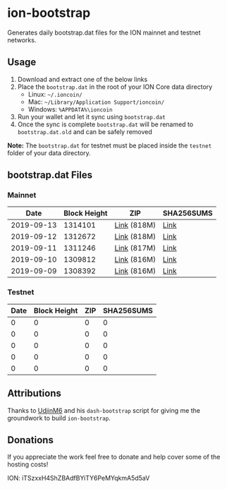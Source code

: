 # ion-bootstrap

Generates daily bootstrap.dat files for the ION mainnet and testnet networks.

## Usage

1. Download and extract one of the below links
2. Place the `bootstrap.dat` in the root of your ION Core data directory
    - Linux: `~/.ioncoin/`
    - Mac: `~/Library/Application Support/ioncoin/`
    - Windows: `%APPDATA%\ioncoin`
3. Run your wallet and let it sync using `bootstrap.dat`
4. Once the sync is complete `bootstrap.dat` will be renamed to `bootstrap.dat.old` and can be safely removed

**Note:** The `bootstrap.dat` for testnet must be placed inside the `testnet` folder of your data directory.

## bootstrap.dat Files

### Mainnet

|    Date    | Block Height | ZIP | SHA256SUMS |
| ---------- | ------------ | --- | ---------- |
| 2019-09-13 | 1314101 | [Link](https://s3-ap-southeast-2.amazonaws.com/ion-bootstrap/mainnet/2019-09-13/bootstrap.dat.zip) (818M) | [Link](https://s3-ap-southeast-2.amazonaws.com/ion-bootstrap/mainnet/2019-09-13/SHA256SUMS) |
| 2019-09-12 | 1312672 | [Link](https://s3-ap-southeast-2.amazonaws.com/ion-bootstrap/mainnet/2019-09-12/bootstrap.dat.zip) (818M) | [Link](https://s3-ap-southeast-2.amazonaws.com/ion-bootstrap/mainnet/2019-09-12/SHA256SUMS) |
| 2019-09-11 | 1311246 | [Link](https://s3-ap-southeast-2.amazonaws.com/ion-bootstrap/mainnet/2019-09-11/bootstrap.dat.zip) (817M) | [Link](https://s3-ap-southeast-2.amazonaws.com/ion-bootstrap/mainnet/2019-09-11/SHA256SUMS) |
| 2019-09-10 | 1309812 | [Link](https://s3-ap-southeast-2.amazonaws.com/ion-bootstrap/mainnet/2019-09-10/bootstrap.dat.zip) (816M) | [Link](https://s3-ap-southeast-2.amazonaws.com/ion-bootstrap/mainnet/2019-09-10/SHA256SUMS) |
| 2019-09-09 | 1308392 | [Link](https://s3-ap-southeast-2.amazonaws.com/ion-bootstrap/mainnet/2019-09-09/bootstrap.dat.zip) (816M) | [Link](https://s3-ap-southeast-2.amazonaws.com/ion-bootstrap/mainnet/2019-09-09/SHA256SUMS) |

### Testnet

|    Date    | Block Height | ZIP | SHA256SUMS |
| ---------- | ------------ | --- | ---------- |
| 0 | 0 | 0 | 0 |
| 0 | 0 | 0 | 0 |
| 0 | 0 | 0 | 0 |
| 0 | 0 | 0 | 0 |
| 0 | 0 | 0 | 0 |

## Attributions

Thanks to [UdjinM6](https://github.com/UdjinM6) and his `dash-bootstrap` script
for giving me the groundwork to build `ion-bootstrap`.

## Donations

If you appreciate the work feel free to donate and help cover some of the
hosting costs!

ION: iTSzxxH4ShZBAdfBYiTY6PeMYqkmA5d5aV
